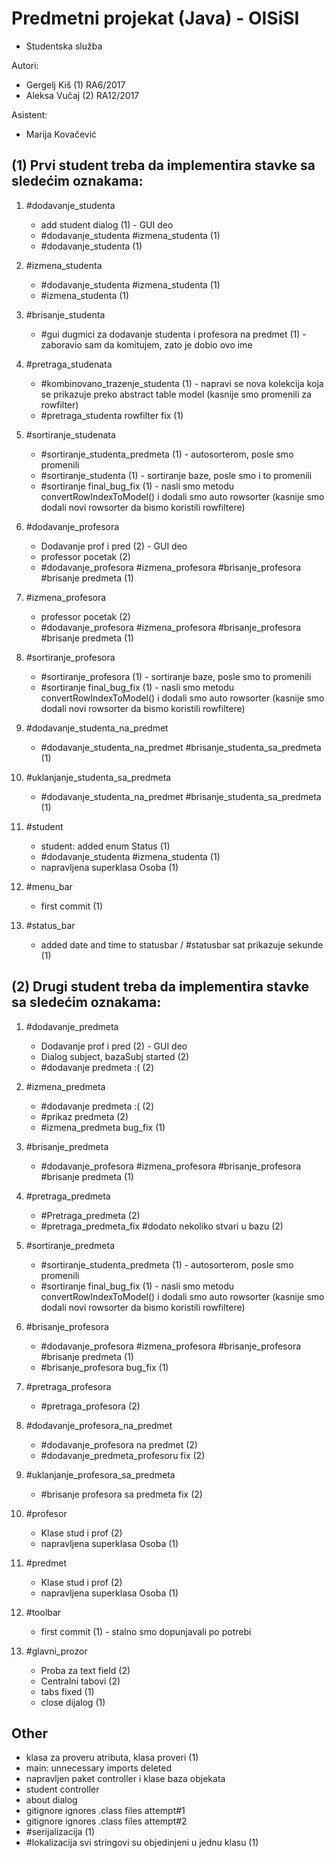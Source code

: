 # Predmetni projekat (Java) - OISiSI

- Studentska služba

Autori:
- Gergelj Kiš (1) RA6/2017
- Aleksa Vučaj (2) RA12/2017

Asistent:
- Marija Kovačević

## (1) Prvi student treba da implementira stavke sa sledećim oznakama:

1. #dodavanje_studenta

	- add student dialog (1) - GUI deo
	- #dodavanje\_studenta #izmena_studenta (1)
	- #dodavanje_studenta (1)

2. #izmena_studenta

	- #dodavanje\_studenta #izmena_studenta (1)
	- #izmena_studenta (1)

3. #brisanje_studenta

	- #gui dugmici za dodavanje studenta i profesora na predmet (1) - zaboravio sam da komitujem, zato je dobio ovo ime
	
4. #pretraga_studenata

	- #kombinovano\_trazenje_studenta (1) - napravi se nova kolekcija koja se prikazuje preko abstract table model (kasnije smo promenili za rowfilter)
	- #pretraga_studenta rowfilter fix (1)

5. #sortiranje_studenata

	- #sortiranje\_studenta_predmeta (1) - autosorterom, posle smo promenili
	- #sortiranje_studenta (1) - sortiranje baze, posle smo i to promenili
	- #sortiranje final\_bug_fix (1) - nasli smo metodu convertRowIndexToModel() i dodali smo auto rowsorter (kasnije smo dodali novi rowsorter da bismo koristili rowfiltere)
	
6. #dodavanje_profesora

	- Dodavanje prof i pred (2) - GUI deo
	- professor pocetak (2)
	- #dodavanje\_profesora #izmena\_profesora #brisanje_profesora #brisanje predmeta (1)

7. #izmena_profesora

	- professor pocetak (2)
	- #dodavanje\_profesora #izmena\_profesora #brisanje_profesora #brisanje predmeta (1)

8. #sortiranje_profesora

	- #sortiranje_profesora (1) - sortiranje baze, posle smo to promenili
	- #sortiranje final\_bug_fix (1) - nasli smo metodu convertRowIndexToModel() i dodali smo auto rowsorter (kasnije smo dodali novi rowsorter da bismo koristili rowfiltere)

9. #dodavanje\_studenta\_na_predmet

	- #dodavanje\_studenta\_na\_predmet #brisanje\_studenta\_sa\_predmeta (1)

10. #uklanjanje\_studenta\_sa_predmeta

	- #dodavanje\_studenta\_na\_predmet #brisanje\_studenta\_sa\_predmeta (1)

11. #student

	- student: added enum Status (1)
	- #dodavanje\_studenta #izmena_studenta (1)
	- napravljena superklasa Osoba (1)

12. #menu_bar

	- first commit (1)

13. #status_bar

	- added date and time to statusbar / #statusbar sat prikazuje sekunde (1)

## (2) Drugi student treba da implementira stavke sa sledećim oznakama:

1. #dodavanje_predmeta

	- Dodavanje prof i pred (2) - GUI deo
	- Dialog subject, bazaSubj started (2)
	- #dodavanje predmeta :( (2)

2. #izmena_predmeta

	- #dodavanje predmeta :( (2)
	- #prikaz predmeta (2)
	- #izmena\_predmeta bug_fix (1)

3. #brisanje_predmeta

	- #dodavanje\_profesora #izmena\_profesora #brisanje_profesora #brisanje predmeta (1)

4. #pretraga_predmeta

	- #Pretraga_predmeta (2)
	- #pretraga\_predmeta_fix #dodato nekoliko stvari u bazu (2)

5. #sortiranje_predmeta

	- #sortiranje\_studenta_predmeta (1) - autosorterom, posle smo promenili
	- #sortiranje final\_bug_fix (1) - nasli smo metodu convertRowIndexToModel() i dodali smo auto rowsorter (kasnije smo dodali novi rowsorter da bismo koristili rowfiltere)

6. #brisanje_profesora

	- #dodavanje\_profesora #izmena\_profesora #brisanje_profesora #brisanje predmeta (1)
	- #brisanje\_profesora bug_fix (1)

7. #pretraga_profesora

	- #pretraga_profesora (2)

8. #dodavanje\_profesora\_na_predmet

	- #dodavanje_profesora na predmet (2)
	- #dodavanje_predmeta_profesoru fix (2)

9. #uklanjanje\_profesora\_sa_predmeta

	- #brisanje profesora sa predmeta fix (2)

10. #profesor

	- Klase stud i prof (2)
	- napravljena superklasa Osoba (1)

11. #predmet

	- Klase stud i prof (2)
	- napravljena superklasa Osoba (1)

12. #toolbar

	- first commit (1) - stalno smo dopunjavali po potrebi

13. #glavni_prozor

	- Proba za text field (2)
	- Centralni tabovi (2)
	- tabs fixed (1)
	- close dijalog (1)


## Other

- klasa za proveru atributa, klasa proveri (1)
- main: unnecessary imports deleted
- napravljen paket controller i klase baza objekata
- student controller
- about dialog
- gitignore ignores .class files attempt#1
- gitignore ignores .class files attempt#2
- #serijalizacija (1)
- #lokalizacija svi stringovi su objedinjeni u jednu klasu (1)
